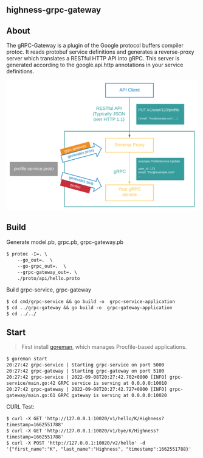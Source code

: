 ## highness-grpc-gateway



## About

The gRPC-Gateway is a plugin of the Google protocol buffers compiler protoc. It reads protobuf service definitions and generates a reverse-proxy server which translates a RESTful HTTP API into gRPC. This server is generated according to the google.api.http annotations in your service definitions.

![architecture](assets/architecture.svg)




## Build

Generate model.pb, grpc.pb, grpc-gateway.pb

```shell
$ protoc -I=. \
    --go_out=.  \
    --go-grpc_out=.  \
    --grpc-gateway_out=. \
    ./proto/api/hello.proto
```

Build grpc-service, grpc-gateway

```shell
$ cd cmd/grpc-service && go build -o  grpc-service-application
$ cd ../grpc-gateway && go build -o  grpc-gateway-application
$ cd ../../
```



## Start

> First install [goreman](https://github.com/mattn/goreman), which manages Procfile-based applications.

```shell
$ goreman start
20:27:42 grpc-service | Starting grpc-service on port 5000
20:27:42 grpc-gateway | Starting grpc-gateway on port 5100
20:27:42 grpc-service | 2022-09-08T20:27:42.702+0800 [INFO] grpc-service/main.go:42 GRPC service is serving at 0.0.0.0:10010
20:27:42 grpc-gateway | 2022-09-08T20:27:42.727+0800 [INFO] grpc-gateway/main.go:61 GRPC gateway is serving at 0.0.0.0:10020
```

CURL Test:
```shell
$ curl -X GET 'http://127.0.0.1:10020/v1/hello/K/Highness?timestamp=1662551788'
$ curl -X GET 'http://127.0.0.1:10020/v1/bye/K/Highness?timestamp=1662551788'
$ curl -X POST 'http://127.0.0.1:10020/v2/hello' -d '{"first_name":"K", "last_name":"Highness", "timestamp":1662551788}'                                
```